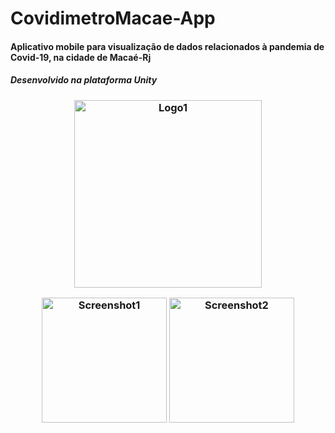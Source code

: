 # CovidimetroMacae-App

<h4>Aplicativo mobile para visualização de dados relacionados à pandemia de Covid-19, na cidade de Macaé-Rj</h4>
<h5>Desenvolvido na plataforma Unity<h3/>

<p align="Center">
  <img src="https://i.imgur.com/FCfMciP.png"  width="300" alt="Logo1">
</p>

<p align="Center">
  
  <img src="https://i.imgur.com/ltIAEH0.png"  width="200" alt="Screenshot1">
  <img src="https://i.imgur.com/EwX64hq.png"  width="200" height: 50%" alt="Screenshot2">
</p>
